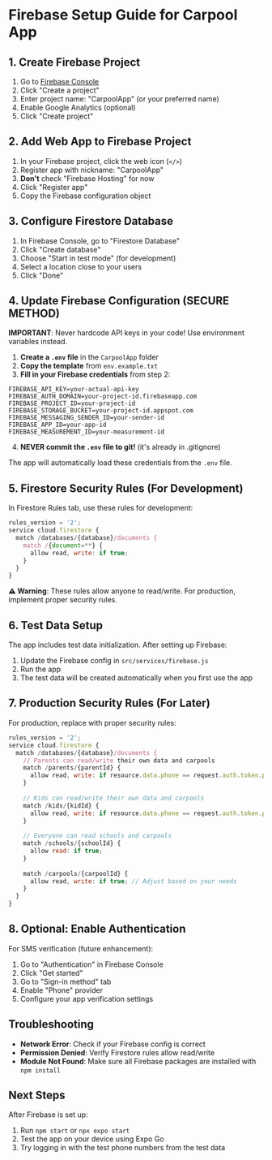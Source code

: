 # Firebase Setup Guide for Carpool App

## 1. Create Firebase Project

1. Go to [Firebase Console](https://console.firebase.google.com/)
2. Click "Create a project"
3. Enter project name: "CarpoolApp" (or your preferred name)
4. Enable Google Analytics (optional)
5. Click "Create project"

## 2. Add Web App to Firebase Project

1. In your Firebase project, click the web icon (`</>`)
2. Register app with nickname: "CarpoolApp"
3. **Don't** check "Firebase Hosting" for now
4. Click "Register app"
5. Copy the Firebase configuration object

## 3. Configure Firestore Database

1. In Firebase Console, go to "Firestore Database"
2. Click "Create database"
3. Choose "Start in test mode" (for development)
4. Select a location close to your users
5. Click "Done"

## 4. Update Firebase Configuration (SECURE METHOD)

**IMPORTANT**: Never hardcode API keys in your code! Use environment variables instead.

1. **Create a `.env` file** in the `CarpoolApp` folder
2. **Copy the template** from `env.example.txt`
3. **Fill in your Firebase credentials** from step 2:

```
FIREBASE_API_KEY=your-actual-api-key
FIREBASE_AUTH_DOMAIN=your-project-id.firebaseapp.com
FIREBASE_PROJECT_ID=your-project-id
FIREBASE_STORAGE_BUCKET=your-project-id.appspot.com
FIREBASE_MESSAGING_SENDER_ID=your-sender-id
FIREBASE_APP_ID=your-app-id
FIREBASE_MEASUREMENT_ID=your-measurement-id
```

4. **NEVER commit the `.env` file to git!** (it's already in .gitignore)

The app will automatically load these credentials from the `.env` file.

## 5. Firestore Security Rules (For Development)

In Firestore Rules tab, use these rules for development:

```javascript
rules_version = '2';
service cloud.firestore {
  match /databases/{database}/documents {
    match /{document=**} {
      allow read, write: if true;
    }
  }
}
```

**⚠️ Warning**: These rules allow anyone to read/write. For production, implement proper security rules.

## 6. Test Data Setup

The app includes test data initialization. After setting up Firebase:

1. Update the Firebase config in `src/services/firebase.js`
2. Run the app
3. The test data will be created automatically when you first use the app

## 7. Production Security Rules (For Later)

For production, replace with proper security rules:

```javascript
rules_version = '2';
service cloud.firestore {
  match /databases/{database}/documents {
    // Parents can read/write their own data and carpools
    match /parents/{parentId} {
      allow read, write: if resource.data.phone == request.auth.token.phone_number;
    }
    
    // Kids can read/write their own data and carpools
    match /kids/{kidId} {
      allow read, write: if resource.data.phone == request.auth.token.phone_number;
    }
    
    // Everyone can read schools and carpools
    match /schools/{schoolId} {
      allow read: if true;
    }
    
    match /carpools/{carpoolId} {
      allow read, write: if true; // Adjust based on your needs
    }
  }
}
```

## 8. Optional: Enable Authentication

For SMS verification (future enhancement):

1. Go to "Authentication" in Firebase Console
2. Click "Get started"
3. Go to "Sign-in method" tab
4. Enable "Phone" provider
5. Configure your app verification settings

## Troubleshooting

- **Network Error**: Check if your Firebase config is correct
- **Permission Denied**: Verify Firestore rules allow read/write
- **Module Not Found**: Make sure all Firebase packages are installed with `npm install`

## Next Steps

After Firebase is set up:
1. Run `npm start` or `npx expo start`
2. Test the app on your device using Expo Go
3. Try logging in with the test phone numbers from the test data

